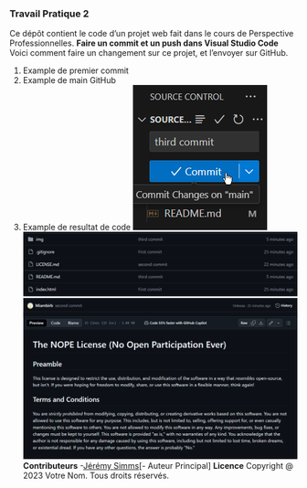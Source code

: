 ### Travail Pratique 2
Ce dépôt contient le code d’un projet web fait dans le cours de Perspective Professionnelles.
**Faire un commit et un push dans Visual Studio Code**
Voici comment faire un changement sur ce projet, et l’envoyer sur GitHub.
1. Example de premier commit
2. Example de main GitHub 
3. Example de resultat de code
![](.docs/screenshot1.png)
![](.docs/screenshot2.png)
![](.docs/screenshot3.png)
 **Contributeurs**
 -[Jérémy Simms](https://github.com/Miambirb)[- Auteur Principal]
 **Licence**
 Copyright @ 2023 Votre Nom. Tous droits réservés.